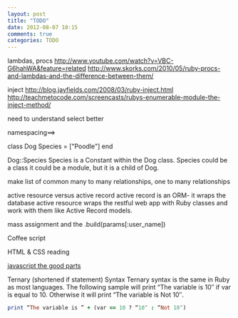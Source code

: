 ```yaml
---
layout: post
title: "TODO"
date: 2012-08-07 10:15
comments: true
categories: TODO
---
```


lambdas, procs 
   <http://www.youtube.com/watch?v=VBC-G6hahWA&feature=related>
   <http://www.skorks.com/2010/05/ruby-procs-and-lambdas-and-the-difference-between-them/>

inject
<http://blog.jayfields.com/2008/03/ruby-inject.html>
<http://teachmetocode.com/screencasts/rubys-enumerable-module-the-inject-method/>

need to understand select better


namespacing==> 

class Dog
  Species = ["Poodle"]
 end

 Dog::Species
 Species is a Constant within the Dog class. Species could be a class it could be a module, but it is a child of Dog.

 make list of common many to many relationships, one to many relationships

active resource versus active record
active record is an ORM- it wraps the database
active resource wraps the restful web app with Ruby classes and work with them like Active Record models.

mass assignment and the .build(params[:user_name])

Coffee script

HTML & CSS reading

[javascript the good parts](http://www.amazon.com/JavaScript-Good-Parts-Douglas-Crockford/dp/0596517742)


Ternary (shortened if statement) Syntax
Ternary syntax is the same in Ruby as most languages. The following sample will print “The variable is 10″ if var is equal to 10. Otherwise it will print “The variable is Not 10″.
```ruby
print “The variable is ” + (var == 10 ? “10″ : “Not 10″)
```